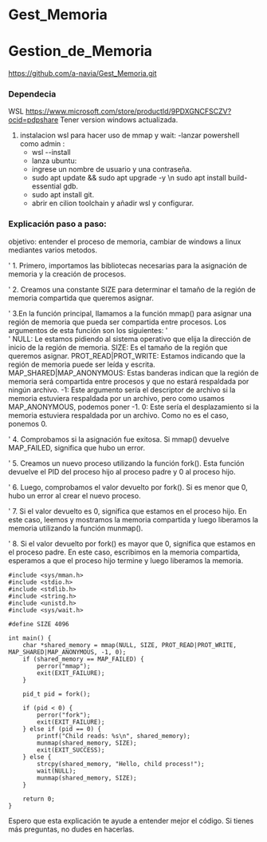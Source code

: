 # Gest_Memoria
# Gestion_de_Memoria
https://github.com/a-navia/Gest_Memoria.git
### Dependecia
WSL https://www.microsoft.com/store/productId/9PDXGNCFSCZV?ocid=pdpshare
Tener version windows actualizada.
1. instalacion wsl para hacer uso de mmap y wait:
   -lanzar powershell como admin :
   - wsl --install
   - lanza ubuntu:
   - ingrese un nombre de usuario y una contraseña.
   - sudo apt update && sudo apt upgrade -y \n sudo apt install build-essential gdb.
   - sudo apt install git.
   - abrir en cilion toolchain y añadir wsl y configurar.
     
### Explicación paso a paso:
objetivo: entender el proceso de memoria, cambiar de windows a linux mediantes varios metodos.


'   1. Primero, importamos las bibliotecas necesarias para la asignación de memoria y la creación de procesos.

'
   2. Creamos una constante SIZE para determinar el tamaño de la región de memoria compartida que queremos asignar.

'
    3.En la función principal, llamamos a la función mmap() para asignar una región de memoria que pueda ser compartida entre procesos. Los argumentos de esta función son los siguientes:
'       
'
        NULL: Le estamos pidiendo al sistema operativo que elija la dirección de inicio de la región de memoria.
        SIZE: Es el tamaño de la región que queremos asignar.
        PROT_READ|PROT_WRITE: Estamos indicando que la región de memoria puede ser leída y escrita.
        MAP_SHARED|MAP_ANONYMOUS: Estas banderas indican que la región de memoria será compartida entre procesos y que no estará respaldada por ningún archivo.
        -1: Este argumento sería el descriptor de archivo si la memoria estuviera respaldada por un archivo, pero como usamos MAP_ANONYMOUS, podemos poner -1.
        0: Este sería el desplazamiento si la memoria estuviera respaldada por un archivo. Como no es el caso, ponemos 0.

'
    4. Comprobamos si la asignación fue exitosa. Si mmap() devuelve MAP_FAILED, significa que hubo un error.

'
    5. Creamos un nuevo proceso utilizando la función fork(). Esta función devuelve el PID del proceso hijo al proceso padre y 0 al proceso hijo.

'
    6. Luego, comprobamos el valor devuelto por fork(). Si es menor que 0, hubo un error al crear el nuevo proceso.

'
    7. Si el valor devuelto es 0, significa que estamos en el proceso hijo. En este caso, leemos y mostramos la memoria compartida y luego liberamos la memoria utilizando la función munmap().

'
    8. Si el valor devuelto por fork() es mayor que 0, significa que estamos en el proceso padre. En este caso, escribimos en la memoria compartida, esperamos a que el proceso hijo termine y luego liberamos la memoria.
```
#include <sys/mman.h>
#include <stdio.h>
#include <stdlib.h>
#include <string.h>
#include <unistd.h>
#include <sys/wait.h>

#define SIZE 4096

int main() {
    char *shared_memory = mmap(NULL, SIZE, PROT_READ|PROT_WRITE, MAP_SHARED|MAP_ANONYMOUS, -1, 0);
    if (shared_memory == MAP_FAILED) {
        perror("mmap");
        exit(EXIT_FAILURE);
    }

    pid_t pid = fork();

    if (pid < 0) {
        perror("fork");
        exit(EXIT_FAILURE);
    } else if (pid == 0) {
        printf("Child reads: %s\n", shared_memory);
        munmap(shared_memory, SIZE);
        exit(EXIT_SUCCESS);
    } else {
        strcpy(shared_memory, "Hello, child process!");
        wait(NULL);
        munmap(shared_memory, SIZE);
    }

    return 0;
}
```   
Espero que esta explicación te ayude a entender mejor el código. Si tienes más preguntas, no dudes en hacerlas.
